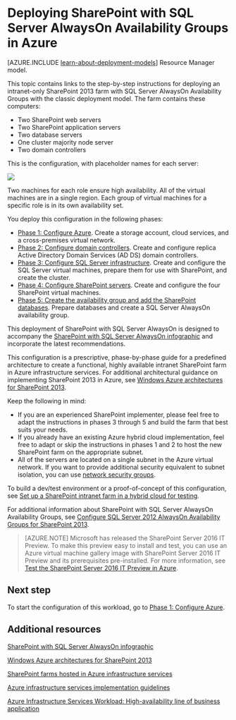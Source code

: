<properties
	pageTitle="Deploy a SharePoint Server 2013 farm | Windows Azure"
	description="Deploy a high-availability SharePoint Server 2013 farm using SQL Server AlwaysOn Availability Groups in Azure in five phases."
	documentationCenter=""
	services="virtual-machines"
	authors="JoeDavies-MSFT"
	manager="timlt"
	editor=""
	tags="azure-service-management"/>

<tags
	ms.service="virtual-machines"
	ms.date="07/22/2015"
	wacn.date=""/>

# Deploying SharePoint with SQL Server AlwaysOn Availability Groups in Azure

[AZURE.INCLUDE [learn-about-deployment-models](../includes/learn-about-deployment-models-classic-include.md)] Resource Manager model.


This topic contains links to the step-by-step instructions for deploying an intranet-only SharePoint 2013 farm with SQL Server AlwaysOn Availability Groups with the classic deployment model. The farm contains these computers:

- Two SharePoint web servers
- Two SharePoint application servers
- Two database servers
- One cluster majority node server
- Two domain controllers

This is the configuration, with placeholder names for each server:

![](./media/virtual-machines-workload-intranet-sharepoint-overview/workload-spsqlao_05.png)

Two machines for each role ensure high availability. All of the virtual machines are in a single region. Each group of virtual machines for a specific role is in its own availability set.

You deploy this configuration in the following phases:

- [Phase 1: Configure Azure](/documentation/articles/virtual-machines-workload-intranet-sharepoint-phase1). Create a storage account, cloud services, and a cross-premises virtual network.
- [Phase 2: Configure domain controllers](/documentation/articles/virtual-machines-workload-intranet-sharepoint-phase2). Create and configure replica Active Directory Domain Services (AD DS) domain controllers.
- [Phase 3: Configure SQL Server infrastructure](/documentation/articles/virtual-machines-workload-intranet-sharepoint-phase3). Create and configure the SQL Server virtual machines, prepare them for use with SharePoint, and create the cluster.
- [Phase 4: Configure SharePoint servers](/documentation/articles/virtual-machines-workload-intranet-sharepoint-phase4). Create and configure the four SharePoint virtual machines.
- [Phase 5: Create the availability group and add the SharePoint databases](/documentation/articles/virtual-machines-workload-intranet-sharepoint-phase5). Prepare databases and create a SQL Server AlwaysOn availability group.

This deployment of SharePoint with SQL Server AlwaysOn is designed to accompany the [SharePoint with SQL Server AlwaysOn infographic](https://azure.microsoft.com/zh-cn/documentation/infographics/sharepoint-sqlserver-alwayson/) and incorporate the latest recommendations.

This configuration is a prescriptive, phase-by-phase guide for a predefined architecture to create a functional, highly available intranet SharePoint farm in Azure infrastructure services. For additional architectural guidance on implementing SharePoint 2013 in Azure, see [Windows Azure architectures for SharePoint 2013](https://technet.microsoft.com/zh-cn/library/dn635309.aspx).

Keep the following in mind:

- If you are an experienced SharePoint implementer, please feel free to adapt the instructions in phases 3 through 5 and build the farm that best suits your needs.
- If you already have an existing Azure hybrid cloud implementation, feel free to adapt or skip the instructions in phases 1 and 2 to host the new SharePoint farm on the appropriate subnet.
- All of the servers are located on a single subnet in the Azure virtual network. If you want to provide additional security equivalent to subnet isolation, you can use [network security groups](/documentation/articles/virtual-networks-nsg).

To build a dev/test environment or a proof-of-concept of this configuration, see [Set up a SharePoint intranet farm in a hybrid cloud for testing](/documentation/articles/virtual-networks-setup-sharepoint-hybrid-cloud-testing).

For additional information about SharePoint with SQL Server AlwaysOn Availability Groups, see [Configure SQL Server 2012 AlwaysOn Availability Groups for SharePoint 2013](https://technet.microsoft.com/zh-cn/library/jj715261.aspx).

> [AZURE.NOTE] Microsoft has released the SharePoint Server 2016 IT Preview. To make this preview easy to install and test, you can use an Azure virtual machine gallery image with SharePoint Server 2016 IT Preview and its prerequisites pre-installed. For more information, see [Test the SharePoint Server 2016 IT Preview in Azure](http://azure.microsoft.com/blog/test-sharepoint-server-2016-it-preview-4/).

## Next step

To start the configuration of this workload, go to [Phase 1: Configure Azure](/documentation/articles/virtual-machines-workload-intranet-sharepoint-phase1).


## Additional resources

[SharePoint with SQL Server AlwaysOn infographic](https://azure.microsoft.com/zh-cn/documentation/infographics/sharepoint-sqlserver-alwayson/)

[Windows Azure architectures for SharePoint 2013](https://technet.microsoft.com/zh-cn/library/dn635309.aspx)

[SharePoint farms hosted in Azure infrastructure services](/documentation/articles/virtual-machines-sharepoint-infrastructure-services)

[Azure infrastructure services implementation guidelines](/documentation/articles/virtual-machines-infrastructure-services-implementation-guidelines)

[Azure Infrastructure Services Workload: High-availability line of business application](/documentation/articles/virtual-machines-workload-high-availability-lob-application)
